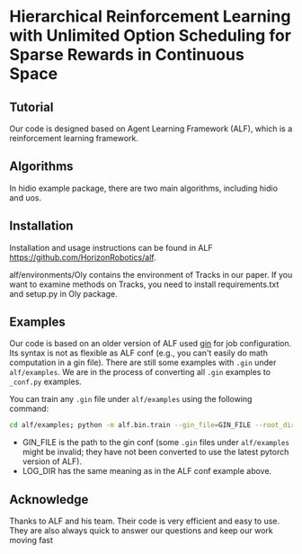 # Hierarchical Reinforcement Learning with Unlimited Option Scheduling for Sparse Rewards in Continuous Space

## Tutorial
Our code is designed based on Agent Learning Framework (ALF), which  is a reinforcement learning framework.

## Algorithms
In hidio example package, there are two main algorithms, including hidio and uos.

## Installation
Installation and usage instructions can be found in ALF https://github.com/HorizonRobotics/alf.

alf/environments/Oly contains the environment of Tracks in our paper. If you want to examine methods on Tracks, you need to install requirements.txt and setup.py in Oly package.

## Examples
Our code is based on an older version of ALF used [gin](https://github.com/google/gin-config)
for job configuration. Its syntax is not as flexible as ALF conf (e.g., you can't easily
do math computation in a gin file). There are still some examples with `.gin`
under `alf/examples`. We are in the process of converting all `.gin` examples to `_conf.py`
examples.

You can train any `.gin` file under `alf/examples` using the following command:
```bash
cd alf/examples; python -m alf.bin.train --gin_file=GIN_FILE --root_dir=LOG_DIR
```
* GIN_FILE is the path to the gin conf (some `.gin` files under `alf/examples` might be invalid; they have not been converted to use the latest pytorch version of ALF).
* LOG_DIR has the same meaning as in the ALF conf example above.

## Acknowledge
Thanks to ALF and his team. Their code is very efficient and easy to use. They are also always quick to answer our questions and keep our work moving fast